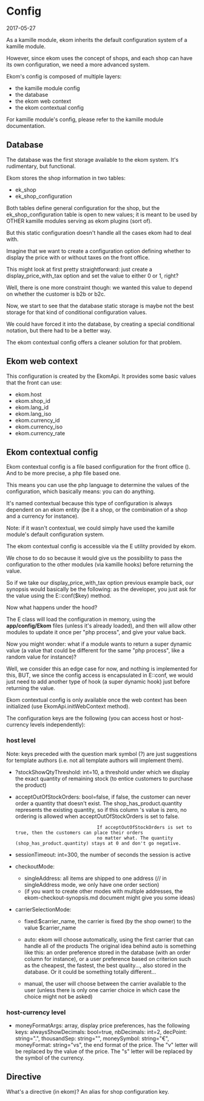Config
==================
2017-05-27


As a kamille module, ekom inherits the default configuration system of a kamille module.

However, since ekom uses the concept of shops, and each shop can have its own configuration,
we need a more advanced system.


Ekom's config is composed of multiple layers:

- the kamille module config
- the database
- the ekom web context
- the ekom contextual config


For kamille module's config, please refer to the kamille module documentation.
 
 
Database
------------
The database was the first storage available to the ekom system.
It's rudimentary, but functional.

Ekom stores the shop information in two tables:

- ek_shop
- ek_shop_configuration


Both tables define general configuration for the shop, but the ek_shop_configuration table
is open to new values; it is meant to be used by OTHER kamille modules serving as ekom plugins (sort of).


But this static configuration doesn't handle all the cases ekom had to deal with.

Imagine that we want to create a configuration option defining whether to display the price with or without taxes on 
the front office.

This might look at first pretty straightforward: just create a display_price_with_tax option and set the value to 
either 0 or 1, right?

Well, there is one more constraint though: we wanted this value to depend on whether the customer is b2b or b2c.

Now, we start to see that the database static storage is maybe not the best storage for that kind of 
conditional configuration values.

We could have forced it into the database, by creating a special conditional notation, but there had to be a better way.

The ekom contextual config offers a cleaner solution for that problem.




Ekom web context
---------------------
This configuration is created by the EkomApi.
It provides some basic values that the front can use:


- ekom.host
- ekom.shop_id
- ekom.lang_id
- ekom.lang_iso
- ekom.currency_id
- ekom.currency_iso
- ekom.currency_rate


Ekom contextual config
-------------------------

Ekom contextual config is a file based configuration for the front office ().
And to be more precise, a php file based one.

This means you can use the php language to determine the values of the configuration, which basically means: you can do anything.

It's named contextual because this type of configuration is always dependent on an ekom entity (be it a shop, or the combination
of a shop and a currency for instance).

Note: if it wasn't contextual, we could simply have used the kamille module's default configuration system.

The ekom contextual config is accessible via the E utility provided by ekom.

We chose to do so because it would give us the possibility to pass the configuration to the other modules (via kamille hooks)
before returning the value.

So if we take our display_price_with_tax option previous example back, our synopsis would basically be the following:
as the developer, you just ask for the value using the E::conf($key) method.

Now what happens under the hood?

The E class will load the configuration in memory, using the **app/config/Ekom** files (unless it's already loaded),
and then will allow other modules to update it once per "php process", and give your value back.

Now you might wonder: what if a module wants to return a super dynamic value (a value that could be different for the same "php process",
like a random value for instance)?
   
Well, we consider this an edge case for now, and nothing is implemented for this, BUT, we since the config access is encapsulated
in E::conf, we would just need to add another type of hook (a super dynamic hook) just before returning the value.



Ekom contextual config is only available once the web context has been initialized (use EkomApi.initWebContext method).

The configuration keys are the following (you can access host or host-currency levels independently):



### host level

Note: keys preceded with the question mark symbol (?) are just suggestions for template authors (i.e. not all template
authors will implement them). 

- ?stockShowQtyThreshold: int=10, a threshold under which we display the exact quantity of remaining stock (to entice customers
                        to purchase the product)
- acceptOutOfStockOrders: bool=false, if false, the customer can never order a quantity that doesn't exist.
                                    The shop_has_product.quantity represents the existing quantity, so if this column 's value
                                    is zero, no ordering is allowed when acceptOutOfStockOrders is set to false.
                                    
                                    If acceptOutOfStockOrders is set to true, then the customers can place their orders
                                    no matter what. The quantity (shop_has_product.quantity) stays at 0 and don't go negative. 
- sessionTimeout: int=300, the number of seconds the session is active
- checkoutMode: 
    - singleAddress: all items are shipped to one address (// in singleAddress mode, we only have one order section) 
    - (if you want to create other modes with multiple addresses, the ekom-checkout-synopsis.md document might give you some ideas) 
- carrierSelectionMode: 
    - fixed:$carrier_name, the carrier is fixed (by the shop owner) to the value $carrier_name
    - auto: ekom will choose automatically, using the first carrier that can handle all of the products
                The original idea behind auto is something like this:
                        an order preference stored in the database (with an order column for instance),
                        or a user preference based on criterion such as the cheapest, the fastest, the best quality...,
                        also stored in the database.
                        Or it could be something totally different...
                
    - manual, the user will choose between the carrier available to the user (unless there is only one carrier
                choice in which case the choice might not be asked)
            
                                    
                                    
                                    


### host-currency level
- moneyFormatArgs: array, display price preferences, has the following keys: 
        alwaysShowDecimals: bool=true,
        nbDecimals: int=2,
        decPoint: string=".",
        thousandSep: string="",
        moneySymbol: string="€",
        moneyFormat: string="vs", the end format of the price.
                                The "v" letter will be replaced by the value of the price.
                                The "s" letter will be replaced by the symbol of the currency.
                                


 
Directive
--------------
What's a directive (in ekom)?
An alias for shop configuration key.


